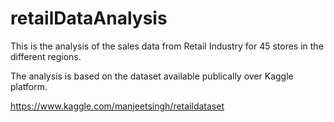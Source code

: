 # retailDataAnalysis
This is the analysis of the sales data from Retail Industry for 45 stores in the different regions. 

The analysis is based on the dataset available publically over Kaggle platform.

https://www.kaggle.com/manjeetsingh/retaildataset

